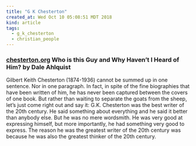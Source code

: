 ```yaml
---
title: "G K Chesterton"
created_at: Wed Oct 10 05:08:51 MDT 2018
kind: article
tags:
  - g_k_chesterton
  - christian_people
---
```


<h3>
  <a href="https://www.chesterton.org/who-is-this-guy/" target="_blank">chesterton.org</a>
  Who is this Guy and Why Haven’t I Heard of Him?  by Dale Ahlquist 
</h3>

Gilbert Keith Chesterton (1874-1936) cannot be summed up in one
sentence. Nor in one paragraph. In fact, in spite of the fine biographies
that have been written of him, he has never been captured between the
covers of one book. But rather than waiting to separate the goats from the
sheep, let’s just come right out and say it: G.K. Chesterton was the
best writer of the 20th century. He said something about everything and
he said it better than anybody else. But he was no mere wordsmith. He was
very good at expressing himself, but more importantly, he had something
very good to express. The reason he was the greatest writer of the 20th
century was because he was also the greatest thinker of the 20th century.

<!--
html boilerplate fragments
<a href="" target="_blank"></a>
<a name=""></a>
<img src="" width="400px">
<ul>
  <li></li>
  <li><a href="" target="_blank"></a></li>
</ul>
<pre>
</pre>
<p style="margin-bottom: 2em;"></p>
<hr style="border: 0; height: 3px; background: #333; background-image: linear-gradient(to right, #ccc, #333, #ccc);">
<pre><code>
</code></pre>
<math xmlns='http://www.w3.org/1998/Math/MathML' display='block'>
</math>
-->
